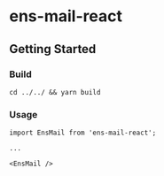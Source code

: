 # ens-mail-react
## Getting Started

### Build

```
cd ../../ && yarn build
```


### Usage
```
import EnsMail from 'ens-mail-react';

...

<EnsMail />
```